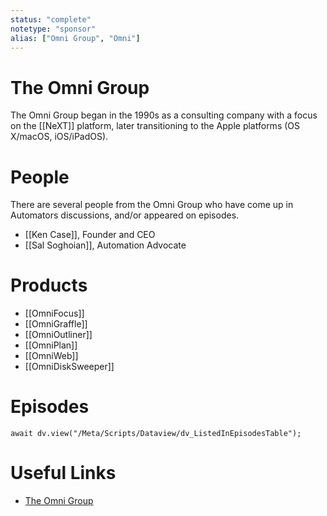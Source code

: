 ```yaml
---
status: "complete"
notetype: "sponsor"
alias: ["Omni Group", "Omni"]
---
```

# The Omni Group
The Omni Group began in the 1990s as a consulting company with a focus on the [[NeXT]] platform, later transitioning to the Apple platforms (OS X/macOS, iOS/iPadOS).

# People
There are several people from the Omni Group who have come up in Automators discussions, and/or appeared on episodes.

- [[Ken Case]], Founder and CEO
- [[Sal Soghoian]], Automation Advocate

# Products
- [[OmniFocus]]
- [[OmniGraffle]]
- [[OmniOutliner]]
- [[OmniPlan]]
- [[OmniWeb]]
- [[OmniDiskSweeper]]

# Episodes
```dataviewjs
await dv.view("/Meta/Scripts/Dataview/dv_ListedInEpisodesTable");
```
# Useful Links
- [The Omni Group](https://www.omnigroup.com)